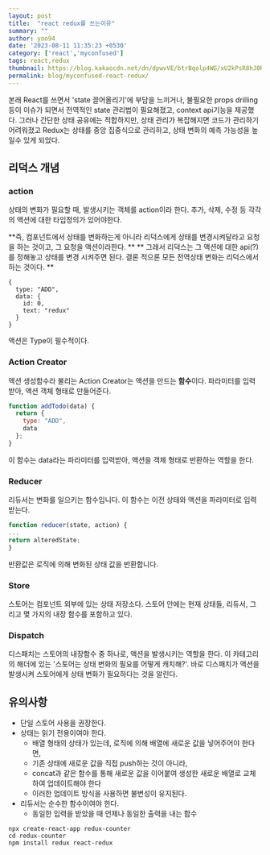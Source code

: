 ```yaml
---
layout: post
title:  "react redux를 쓰는이유"
summary: ""
author: yoo94
date: '2023-08-11 11:35:23 +0530'
category: ['react','myconfused']
tags: react,redux
thumbnail: https://blog.kakaocdn.net/dn/dpwvVE/btrBqolp4WG/xU2kPsR8hJ0Rpx9B1LSoZ1/img.png
permalink: blog/myconfused-react-redux/
---
```


본래 React를 쓰면서 'state 끌어올리기'에 부담을 느끼거나, 
불필요한 props drilling 등이 이슈가 되면서 전역적인 state 관리법이 필요해졌고, context api기능을 제공했다.
그러나 간단한 상태 공유에는 적합하지만, 상태 관리가 복잡해지면 코드가 관리하기 어려워졌고
Redux는 상태를 중앙 집중식으로 관리하고, 상태 변화의 예측 가능성을 높일수 있게 되었다.

## 리덕스 개념

### action
상태의 변화가 필요할 때, 발생시키는 객체를 action이라 한다.
추가, 삭제, 수정 등 각각의 액션에 대한 타입정의가 있어야한다.

**즉, 컴포넌트에서 상태를 변화하는게 아니라 리덕스에게 상태를 변경시켜달라고 요청을 하는 것이고, 그 요청을 액션이라한다. **
** 그래서 리덕스는 그 액션에 대한 api(?)를 정해놓고 상태를 변경 시켜주면 된다. 결론 적으론 모든 전역상태 변화는 리덕스에서 하는 것이다. **

```text
{
  type: "ADD",
  data: {
    id: 0,
    text: "redux"
  }
}
```
액션은 Type이 필수적이다.

### Action Creator
액션 생성함수라 불리는 Action Creator는 액션을 만드는 **함수**이다.
파라미터를 입력받아, 액션 객체 형태로 만들어준다.
```javascript
function addTodo(data) {
  return {
    type: "ADD",
    data
  };
}
```
이 함수는 data라는 파라미터를 입력받아, 액션을 객체 형태로 반환하는 역할을 한다.

### Reducer

리듀서는 변화를 일으키는 함수입니다. 이 함수는 이전 상태와 액션을 파라미터로 입력받는다.

```javascript
function reducer(state, action) {
...
return alteredState;
}
```
반환값은 로직에 의해 변화된 상태 값을 반환합니다.

### Store
스토어는 컴포넌트 외부에 있는 상태 저장소다. 
스토어 안에는 현재 상태들, 리듀서, 그리고 몇 가지의 내장 함수를 포함하고 있다.

### Dispatch
디스패치는 스토어의 내장함수 중 하나로, 액션을 발생시키는 역할을 한다.
이 카테고리의 해더에 있는 '스토어는 상태 변화의 필요를 어떻게 캐치해?'.
바로 디스패치가 액션을 발생시켜 스토어에게 상태 변화가 필요하다는 것을 알린다.


## 유의사항
- 단일 스토어 사용을 권장한다.
- 상태는 읽기 전용이여야 한다.
    - 배열 형태의 상태가 있는데, 로직에 의해 배열에 새로운 값을 넣어주어야 한다면, 
    - 기존 상태에 새로운 값을 직접 push하는 것이 아니라, 
    - concat과 같은 함수를 통해 새로운 값을 이어붙여 생성한 새로운 배열로 교체하여 업데이트해야 한다
    - 이러한 업데이트 방식을 사용하면 불변성이 유지된다.
- 리듀서는 순수한 함수이여야 한다.
    - 동일한 입력을 받았을 때 언제나 동일한 출력을 내는 함수


```shell
npx create-react-app redux-counter
cd redux-counter
npm install redux react-redux
```
